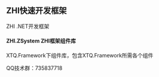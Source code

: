 ## ZHI快速开发框架  
ZHI .NET开发框架

#### ZHI.ZSystem ZHI框架组件库
XTQ.Framework下组件库，包含XTQ.Framework所需各个组件

QQ技术群：735837718
